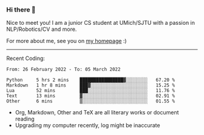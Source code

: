 ### Hi there 👋

Nice to meet you! I am a junior CS student at UMich/SJTU with a passion in NLP/Robotics/CV and more. 

For more about me, see you on [my homepage](https://jiayipan.me) :)

---

Recent Coding:
<!--START_SECTION:waka-->

```text
From: 26 February 2022 - To: 05 March 2022

Python     5 hrs 2 mins    ████████████████▓░░░░░░░░   67.20 %
Markdown   1 hr 8 mins     ███▓░░░░░░░░░░░░░░░░░░░░░   15.25 %
Lua        52 mins         ███░░░░░░░░░░░░░░░░░░░░░░   11.76 %
Text       13 mins         ▓░░░░░░░░░░░░░░░░░░░░░░░░   02.91 %
Other      6 mins          ▒░░░░░░░░░░░░░░░░░░░░░░░░   01.55 %
```

<!--END_SECTION:waka-->
- Org, Markdown, Other and TeX are all literary works or document reading
- Upgrading my computer recently, log might be inaccurate
